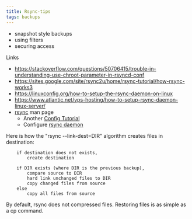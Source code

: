 ```yaml
---
title: Rsync-tips
tags: backups
---
```

- snapshot style backups
- using filters
- securing access

Links 

- https://stackoverflow.com/questions/50706415/trouble-in-understanding-use-chroot-parameter-in-rsyncd-conf
- https://sites.google.com/site/rsync2u/home/rsync-tutorial/how-rsync-works3
- https://linuxconfig.org/how-to-setup-the-rsync-daemon-on-linux
- https://www.atlantic.net/vps-hosting/how-to-setup-rsync-daemon-linux-server/
- [rsync](http://linuxcommand.org/man_pages/rsync1.html) man page
  - Another [Config  Tutorial](http://www.fatdex.net/php/2013/05/20/how-to-turn-a-dlink-dns-323-into-a-rsync-backup-location/)  
  - Configure [rsync daemon](http://www.jveweb.net/en/archives/2011/01/running-rsync-as-a-daemon.html)

Here is how the "rsync --link-dest=DIR" algorithm creates files in destination:

```
    if destination does not exists,
        create destination

    if DIR exists (where DIR is the previous backup),
        compare source to DIR
        hard link unchanged files to DIR
        copy changed files from source
    else
        copy all files from source
```

By default, rsync does not compressed files.  Restoring files is as simple as a cp command.



